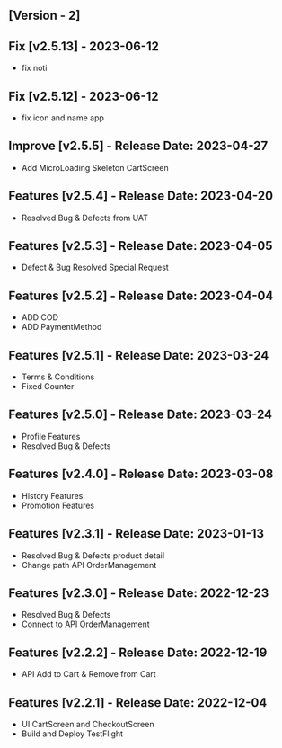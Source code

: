 ## [Version - 2]

## Fix [v2.5.13] - 2023-06-12
- fix noti

## Fix [v2.5.12] - 2023-06-12
- fix icon and name app 
## Improve [v2.5.5] - Release Date: 2023-04-27
- Add MicroLoading Skeleton CartScreen 
## Features [v2.5.4] - Release Date: 2023-04-20
- Resolved Bug & Defects from UAT

## Features [v2.5.3] - Release Date: 2023-04-05
- Defect & Bug Resolved Special Request
## Features [v2.5.2] - Release Date: 2023-04-04
- ADD COD
-  ADD PaymentMethod
## Features [v2.5.1] - Release Date: 2023-03-24
- Terms & Conditions
- Fixed Counter
## Features [v2.5.0] - Release Date: 2023-03-24
- Profile Features
- Resolved Bug & Defects
## Features [v2.4.0] - Release Date: 2023-03-08
- History Features
- Promotion Features
## Features [v2.3.1] - Release Date: 2023-01-13
- Resolved Bug & Defects product detail
- Change path API OrderManagement 
## Features [v2.3.0] - Release Date: 2022-12-23
- Resolved Bug & Defects
- Connect to API OrderManagement 
## Features [v2.2.2] - Release Date: 2022-12-19
- API Add to Cart & Remove from Cart
##  Features [v2.2.1] - Release Date: 2022-12-04
- UI CartScreen and CheckoutScreen
- Build and Deploy TestFlight
